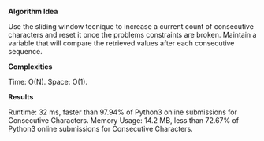 **Algorithm Idea**

Use the sliding window tecnique 
to increase a current count of 
consecutive characters and reset 
it once the problems constraints 
are broken. Maintain a variable that 
will compare the retrieved values 
after each consecutive sequence.

**Complexities**

Time: O(N).
Space: O(1).

**Results**

Runtime: 32 ms, faster than 97.94% of Python3 online submissions for Consecutive Characters.
Memory Usage: 14.2 MB, less than 72.67% of Python3 online submissions for Consecutive Characters.
